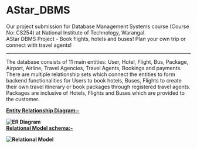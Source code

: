 # AStar_DBMS
Our project submission for Database Management Systems course (Course No: CS254) at National Institute of Technology, Warangal.<br>
AStar DBMS Project - Book flights, hotels and buses! Plan your own trip or connect with travel agents!<br>
<hr>
The database consists of 11 main entities: User, Hotel, Flight, Bus, Package, Airport, Airline, Travel Agencies, Travel Agents, Bookings and payments.<br>
There are multiple relationship sets which connect the entities to form backend functionalities for Users to book hotels, Buses, Flights to create<br>
their own travel itinerary or book packages through registered travel agents. Packages are inclusive of Hotels, Flights and Buses which are provided to the customer.<br>

<u><b>Entity Relationship Diagram:<b>-</u> <br>

![ER Diagram](https://github.com/chetankar65/AStar_DBMS/assets/26086224/dfc1bb10-a976-430a-8070-5d51012958e9)
<br>
<u><b>Relational Model schema:<b>-</u> <br>

![Relational Model](https://github.com/chetankar65/AStar_DBMS/assets/26086224/0a661005-ce88-4dbf-b1a4-ebfed1ff8198)
